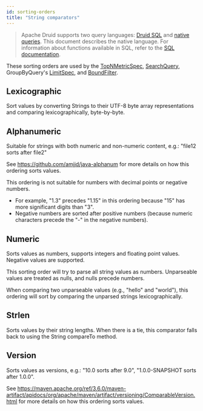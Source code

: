 ```yaml
---
id: sorting-orders
title: "String comparators"
---
```


<!--
  ~ Licensed to the Apache Software Foundation (ASF) under one
  ~ or more contributor license agreements.  See the NOTICE file
  ~ distributed with this work for additional information
  ~ regarding copyright ownership.  The ASF licenses this file
  ~ to you under the Apache License, Version 2.0 (the
  ~ "License"); you may not use this file except in compliance
  ~ with the License.  You may obtain a copy of the License at
  ~
  ~   http://www.apache.org/licenses/LICENSE-2.0
  ~
  ~ Unless required by applicable law or agreed to in writing,
  ~ software distributed under the License is distributed on an
  ~ "AS IS" BASIS, WITHOUT WARRANTIES OR CONDITIONS OF ANY
  ~ KIND, either express or implied.  See the License for the
  ~ specific language governing permissions and limitations
  ~ under the License.
  -->

> Apache Druid supports two query languages: [Druid SQL](sql.md) and [native queries](querying.md).
> This document describes the native
> language. For information about functions available in SQL, refer to the
> [SQL documentation](sql-scalar.md).

These sorting orders are used by the [TopNMetricSpec](./topnmetricspec.md), [SearchQuery](./searchquery.md), GroupByQuery's [LimitSpec](./limitspec.md), and [BoundFilter](./filters.md#bound-filter).

## Lexicographic
Sort values by converting Strings to their UTF-8 byte array representations and comparing lexicographically, byte-by-byte.

## Alphanumeric
Suitable for strings with both numeric and non-numeric content, e.g.: "file12 sorts after file2"

See https://github.com/amjjd/java-alphanum for more details on how this ordering sorts values.

This ordering is not suitable for numbers with decimal points or negative numbers.
* For example, "1.3" precedes "1.15" in this ordering because "15" has more significant digits than "3".
* Negative numbers are sorted after positive numbers (because numeric characters precede the "-" in the negative numbers).

## Numeric
Sorts values as numbers, supports integers and floating point values. Negative values are supported.

This sorting order will try to parse all string values as numbers. Unparseable values are treated as nulls, and nulls precede numbers.

When comparing two unparseable values (e.g., "hello" and "world"), this ordering will sort by comparing the unparsed strings lexicographically.

## Strlen
Sorts values by their string lengths. When there is a tie, this comparator falls back to using the String compareTo method.

## Version
Sorts values as versions, e.g.: "10.0 sorts after 9.0", "1.0.0-SNAPSHOT sorts after 1.0.0".

See https://maven.apache.org/ref/3.6.0/maven-artifact/apidocs/org/apache/maven/artifact/versioning/ComparableVersion.html for more details on how this ordering sorts values.
